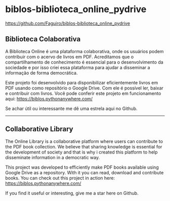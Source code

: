 # biblos-biblioteca_online_pydrive
https://github.com/Faguiro/biblos-biblioteca_online_pydrive

## Biblioteca Colaborativa
A Biblioteca Online é uma plataforma colaborativa, onde os usuários podem contribuir com o acervo de livros em PDF. Acreditamos que o compartilhamento de conhecimento é essencial para o desenvolvimento da sociedade e por isso criei essa plataforma para ajudar a disseminar a informação de forma democrática.

Este projeto foi desenvolvido para disponibilizar eficientemente livros em PDF usando como repositório o Google Drive. Com ele é possível ler, baixar e contribuir com livros.
Você pode conferir este projeto em funcionamento aqui: https://biblos.pythonanywhere.com/

Se achar útil ou interessante me dê uma estrela aqui no Github.

***********************************************

## Collaborative Library
The Online Library is a collaborative platform where users can contribute to the PDF book collection. We believe that sharing knowledge is essential for the development of society and that is why i created this platform to help disseminate information in a democratic way.

This project was developed to efficiently make PDF books available using Google Drive as a repository. With it you can read, download and contribute books. You can check out this project in action here: https://biblos.pythonanywhere.com/

If you find it useful or interesting, give me a star here on Github.
